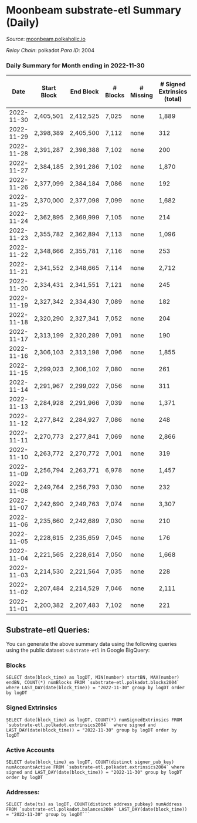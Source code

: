 # Moonbeam substrate-etl Summary (Daily)

_Source_: [moonbeam.polkaholic.io](https://moonbeam.polkaholic.io)

*Relay Chain*: polkadot
*Para ID*: 2004



### Daily Summary for Month ending in 2022-11-30


| Date | Start Block | End Block | # Blocks | # Missing | # Signed Extrinsics (total) | # Active Accounts | # Addresses with Balances | # Events | # Transfers | # XCM Transfers In | # XCM Transfers Out |
| ---- | ----------- | --------- | -------- | --------- | --------------------------- | ----------------- | ------------------------- | -------- | ----------- | ------------------ | ------------------- |
| 2022-11-30 | 2,405,501 | 2,412,525 | 7,025 | none  | 1,889 | 127 | 1,293,897 | 652,313 | 13,671 ($3,308,787) | 88 ($270,317) | 95 ($161,136) |
| 2022-11-29 | 2,398,389 | 2,405,500 | 7,112 | none  | 312 | 146 | 1,277,759 | 539,581 | 10,786 ($2,737,510) | 72 ($111,230) | 121 ($136,401) |
| 2022-11-28 | 2,391,287 | 2,398,388 | 7,102 | none  | 200 | 104 | 1,271,418 | 536,084 | 11,123 ($4,200,566) | 97 ($147,827) | 125 ($542,330) |
| 2022-11-27 | 2,384,185 | 2,391,286 | 7,102 | none  | 1,870 | 111 | 1,267,616 | 515,857 | 12,166 ($3,700,030) | 90 ($251,619) | 88 ($64,320.33) |
| 2022-11-26 | 2,377,099 | 2,384,184 | 7,086 | none  | 192 | 122 | 1,261,344 | 541,766 | 10,862 ($1,914,391) | 90 ($107,431) | 95 ($90,916.18) |
| 2022-11-25 | 2,370,000 | 2,377,098 | 7,099 | none  | 1,682 | 115 |  | 576,629 | 16,550 ($4,198,512) | 90 ($412,421) | 100 ($546,845) |
| 2022-11-24 | 2,362,895 | 2,369,999 | 7,105 | none  | 214 | 114 |  | 476,014 | 11,820 ($3,554,906) | 122 ($372,239) | 90 ($458,273) |
| 2022-11-23 | 2,355,782 | 2,362,894 | 7,113 | none  | 1,096 | 115 | 1,232,170 | 673,061 | 18,014 ($7,185,906) | 106 ($103,952) | 110 ($190,408) |
| 2022-11-22 | 2,348,666 | 2,355,781 | 7,116 | none  | 253 | 135 |  | 601,960 | 11,048 ($4,015,371) | 151 ($956,845) | 175 ($694,743) |
| 2022-11-21 | 2,341,552 | 2,348,665 | 7,114 | none  | 2,712 | 148 |  | 652,799 | 21,228 ($6,186,469) | 142 ($307,520) | 148 ($101,037) |
| 2022-11-20 | 2,334,431 | 2,341,551 | 7,121 | none  | 245 | 121 |  | 549,143 | 10,659 ($3,799,691) | 85 ($199,191) | 80 ($158,131) |
| 2022-11-19 | 2,327,342 | 2,334,430 | 7,089 | none  | 182 | 111 |  | 458,052 | 7,633 ($3,733,188) | 46 ($272,024) | 66 ($1,592,462) |
| 2022-11-18 | 2,320,290 | 2,327,341 | 7,052 | none  | 204 | 110 |  | 513,141 | 9,199 ($2,721,249) | 62 ($222,638) | 49 ($78,825.16) |
| 2022-11-17 | 2,313,199 | 2,320,289 | 7,091 | none  | 190 | 120 | 1,191,065 | 528,995 | 9,908 ($2,095,018) | 111 ($169,374) | 65 ($90,045.69) |
| 2022-11-16 | 2,306,103 | 2,313,198 | 7,096 | none  | 1,855 | 140 | 1,188,218 | 582,034 | 13,047 ($4,035,481) | 96 ($71,327.76) | 88 ($55,616.71) |
| 2022-11-15 | 2,299,023 | 2,306,102 | 7,080 | none  | 261 | 132 | 1,185,891 | 638,125 | 22,669 ($3,938,245) | 89 ($405,967) | 71 ($199,863) |
| 2022-11-14 | 2,291,967 | 2,299,022 | 7,056 | none  | 311 | 159 |  | 689,988 | 14,030 ($5,344,742) | 128 ($150,489) | 152 ($1,293,609) |
| 2022-11-13 | 2,284,928 | 2,291,966 | 7,039 | none  | 1,371 | 155 |  | 921,832 | 29,657 ($4,347,628) | 114 ($170,613) | 88 ($226,626) |
| 2022-11-12 | 2,277,842 | 2,284,927 | 7,086 | none  | 248 | 128 |  | 673,742 | 12,516 ($4,611,787) | 103 ($630,382) | 79 ($800,451) |
| 2022-11-11 | 2,270,773 | 2,277,841 | 7,069 | none  | 2,866 | 147 |  | 720,651 | 18,447 ($17,450,651) | 190 ($337,881) | 186 ($344,964) |
| 2022-11-10 | 2,263,772 | 2,270,772 | 7,001 | none  | 319 | 155 |  | 1,033,935 | 21,266 ($10,765,529) | 141 ($620,618) | 120 ($727,352) |
| 2022-11-09 | 2,256,794 | 2,263,771 | 6,978 | none  | 1,457 | 178 | 1,095,541 | 1,094,463 | 23,350 ($13,947,730) | 206 ($474,116) | 281 ($1,602,870) |
| 2022-11-08 | 2,249,764 | 2,256,793 | 7,030 | none  | 232 | 118 | 1,081,511 | 1,167,694 | 27,020 ($12,105,225) | 161 ($1,457,312) | 138 ($801,657) |
| 2022-11-07 | 2,242,690 | 2,249,763 | 7,074 | none  | 3,307 | 127 |  | 791,064 | 21,462 ($4,540,337) | 120 ($701,259) | 257 ($1,640,530) |
| 2022-11-06 | 2,235,660 | 2,242,689 | 7,030 | none  | 210 | 105 |  | 826,298 | 27,781 ($2,861,605) | 88 ($292,361) | 92 ($346,683) |
| 2022-11-05 | 2,228,615 | 2,235,659 | 7,045 | none  | 176 | 112 | 989,419 | 694,602 | 15,917 ($4,572,885) | 103 ($771,964) | 91 ($178,166) |
| 2022-11-04 | 2,221,565 | 2,228,614 | 7,050 | none  | 1,668 | 127 | 968,938 | 810,661 | 23,540 ($8,285,971) | 150 ($397,811) | 156 ($630,087) |
| 2022-11-03 | 2,214,530 | 2,221,564 | 7,035 | none  | 228 | 117 | 947,968 | 853,650 | 17,247 ($5,837,349) | 143 ($405,958) | 167 ($389,514) |
| 2022-11-02 | 2,207,484 | 2,214,529 | 7,046 | none  | 2,111 | 134 | 914,453 | 793,537 | 17,901 ($4,289,387) | 134 ($387,646) | 99 ($362,063) |
| 2022-11-01 | 2,200,382 | 2,207,483 | 7,102 | none  | 221 | 107 | 893,557 | 744,826 | 15,956 ($5,955,895) | 140 ($729,859) | 122 ($337,816) |

## Substrate-etl Queries:
You can generate the above summary data using the following queries using the public dataset `substrate-etl` in Google BigQuery:


### Blocks
```
SELECT date(block_time) as logDT, MIN(number) startBN, MAX(number) endBN, COUNT(*) numBlocks FROM `substrate-etl.polkadot.blocks2004`  where LAST_DAY(date(block_time)) = "2022-11-30" group by logDT order by logDT
```


### Signed Extrinsics
```
SELECT date(block_time) as logDT, COUNT(*) numSignedExtrinsics FROM `substrate-etl.polkadot.extrinsics2004`  where signed and LAST_DAY(date(block_time)) = "2022-11-30" group by logDT order by logDT
```


### Active Accounts
```
SELECT date(block_time) as logDT, COUNT(distinct signer_pub_key) numAccountsActive FROM `substrate-etl.polkadot.extrinsics2004` where signed and LAST_DAY(date(block_time)) = "2022-11-30" group by logDT order by logDT
```


### Addresses:
```
SELECT date(ts) as logDT, COUNT(distinct address_pubkey) numAddress FROM `substrate-etl.polkadot.balances2004` LAST_DAY(date(block_time)) = "2022-11-30" group by logDT```

